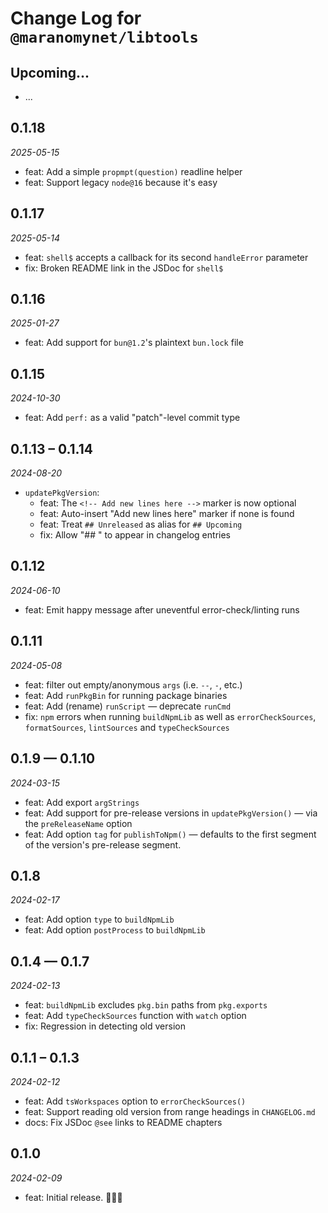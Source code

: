 # Change Log for `@maranomynet/libtools`

## Upcoming...

- ... <!-- Add new lines here. -->

## 0.1.18

_2025-05-15_

- feat: Add a simple `propmpt(question)` readline helper
- feat: Support legacy `node@16` because it's easy

## 0.1.17

_2025-05-14_

- feat: `shell$` accepts a callback for its second `handleError` parameter
- fix: Broken README link in the JSDoc for `shell$`

## 0.1.16

_2025-01-27_

- feat: Add support for `bun@1.2`'s plaintext `bun.lock` file

## 0.1.15

_2024-10-30_

- feat: Add `perf:` as a valid "patch"-level commit type

## 0.1.13 – 0.1.14

_2024-08-20_

- `updatePkgVersion`:
  - feat: The `<!-- Add new lines here -->` marker is now optional
  - feat: Auto-insert "Add new lines here" marker if none is found
  - feat: Treat `## Unreleased` as alias for `## Upcoming`
  - fix: Allow "## " to appear in changelog entries

## 0.1.12

_2024-06-10_

- feat: Emit happy message after uneventful error-check/linting runs

## 0.1.11

_2024-05-08_

- feat: filter out empty/anonymous `args` (i.e. `--`, `-`, etc.)
- feat: Add `runPkgBin` for running package binaries
- feat: Add (rename) `runScript` — deprecate `runCmd`
- fix: `npm` errors when running `buildNpmLib` as well as `errorCheckSources`,
  `formatSources`, `lintSources` and `typeCheckSources`

## 0.1.9 — 0.1.10

_2024-03-15_

- feat: Add export `argStrings`
- feat: Add support for pre-release versions in `updatePkgVersion()` — via the
  `preReleaseName` option
- feat: Add option `tag` for `publishToNpm()` — defaults to the first segment
  of the version's pre-release segment.

## 0.1.8

_2024-02-17_

- feat: Add option `type` to `buildNpmLib`
- feat: Add option `postProcess` to `buildNpmLib`

## 0.1.4 — 0.1.7

_2024-02-13_

- feat: `buildNpmLib` excludes `pkg.bin` paths from `pkg.exports`
- feat: Add `typeCheckSources` function with `watch` option
- fix: Regression in detecting old version

## 0.1.1 – 0.1.3

_2024-02-12_

- feat: Add `tsWorkspaces` option to `errorCheckSources()`
- feat: Support reading old version from range headings in `CHANGELOG.md`
- docs: Fix JSDoc `@see` links to README chapters

## 0.1.0

_2024-02-09_

- feat: Initial release. 🎉🥳👯
